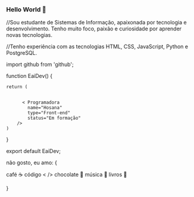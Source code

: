### Hello World 👋

//Sou estudante de Sistemas de Informação, apaixonada por tecnologia e desenvolvimento.
Tenho muito foco, paixão e curiosidade por aprender novas tecnologias.

//Tenho experiência com as tecnologias HTML, CSS, JavaScript, Python e PostgreSQL.


import github from 'github';


function EaiDev() {

    return (
    
    
          < Programadora
            name="Hosana"
            type="Front-end"
            status="Em formação"
        />
    )
    
}


export default EaiDev;




não gosto, eu amo: {

café ☕
código < />
chocolate 🍫
música 🎵
livros 📖

}





